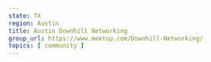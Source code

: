 ```yaml
---
state: TX
region: Austin
title: Austin Downhill Networking
group_url: https://www.meetup.com/Downhill-Networking/
topics: [ community ]
---
```

